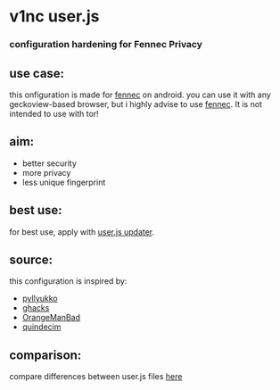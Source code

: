 # v1nc user.js
### configuration hardening for Fennec Privacy

## use case:
this onfiguration is made for [fennec](https://f-droid.org/en/packages/org.mozilla.fennec_fdroid/) on android. you can use it with any geckoview-based browser, but i highly advise to use [fennec](https://f-droid.org/en/packages/org.mozilla.fennec_fdroid/). It is not intended to use with tor!
## aim:
* better security
* more privacy
* less unique fingerprint

## best use:
for best use, apply with [user.js updater](https://github.com/v1nc/user.js-updater/).

## source:
this configuration is inspired by:
* [pyllyukko](https://github.com/pyllyukko/user.js/)
* [ghacks](https://github.com/ghacksuserjs/ghacks-user.js/)
* [OrangeManBad](https://git.nixnet.xyz/OrangeManBad/user.js/raw/branch/master/user.js/)
* [quindecim](https://github.com/quindecim/fennec_user.js/)
## comparison:
compare differences between user.js files [here](https://v1nc.github.io/)
